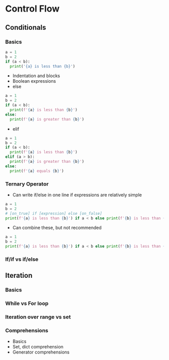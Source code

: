 # Control Flow

## Conditionals
### Basics
```Python
a = 1
b = 2
if (a < b):
  print('{a} is less than {b}')
```
* Indentation and blocks
* Boolean expressions
* else
```Python
a = 1
b = 2
if (a < b):
  print(f'{a} is less than {b}')
else:
  print(f'{a} is greater than {b}')
```
* elif
```Python
a = 1
b = 2
if (a < b):
  print(f'{a} is less than {b}')
elif (a > b):
  print(f'{a} is greater than {b}')
else:
  print(f'{a} equals {b}')
```

### Ternary Operator
* Can write if/else in one line if expressions are relatively simple
```Python
a = 1
b = 2
# [on_true] if [expression] else [on_false]
print(f'{a} is less than {b}') if a < b else print(f'{b} is less than {a}')
```
* Can combine these, but not recommended
```Python
a = 1
b = 2
print(f'{a} is less than {b}') if a < b else print(f'{b} is less than {a}') if b < a else print(f'{a} equals {b}')
```

### If/if vs if/else


## Iteration
### Basics
### While vs For loop
### Iteration over range vs set
### Comprehensions
* Basics
* Set, dict comprehension
* Generator comprehensions
